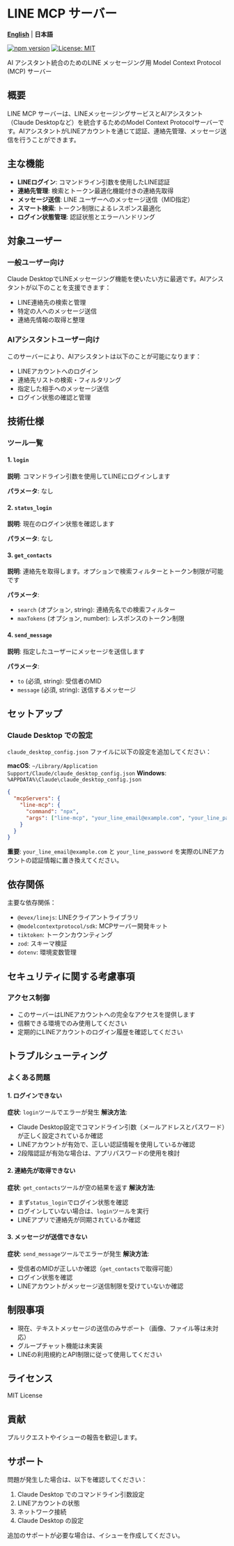 # LINE MCP サーバー

**[English](README.md)** | **日本語**

[![npm version](https://badge.fury.io/js/line-mcp.svg)](https://www.npmjs.com/package/line-mcp)
[![License: MIT](https://img.shields.io/badge/License-MIT-yellow.svg)](https://opensource.org/licenses/MIT)

AI アシスタント統合のためのLINE メッセージング用 Model Context Protocol (MCP) サーバー

## 概要

LINE MCP サーバーは、LINEメッセージングサービスとAIアシスタント（Claude Desktopなど）を統合するためのModel Context Protocolサーバーです。AIアシスタントがLINEアカウントを通じて認証、連絡先管理、メッセージ送信を行うことができます。

## 主な機能

- **LINEログイン**: コマンドライン引数を使用したLINE認証
- **連絡先管理**: 検索とトークン最適化機能付きの連絡先取得
- **メッセージ送信**: LINE ユーザーへのメッセージ送信（MID指定）
- **スマート検索**: トークン制限によるレスポンス最適化
- **ログイン状態管理**: 認証状態とエラーハンドリング

## 対象ユーザー

### 一般ユーザー向け
Claude DesktopでLINEメッセージング機能を使いたい方に最適です。AIアシスタントが以下のことを支援できます：

- LINE連絡先の検索と管理
- 特定の人へのメッセージ送信
- 連絡先情報の取得と整理

### AIアシスタントユーザー向け
このサーバーにより、AIアシスタントは以下のことが可能になります：

- LINEアカウントへのログイン
- 連絡先リストの検索・フィルタリング
- 指定した相手へのメッセージ送信
- ログイン状態の確認と管理

## 技術仕様

### ツール一覧

#### 1. `login`
**説明**: コマンドライン引数を使用してLINEにログインします

**パラメータ**: なし

#### 2. `status_login`
**説明**: 現在のログイン状態を確認します

**パラメータ**: なし

#### 3. `get_contacts`
**説明**: 連絡先を取得します。オプションで検索フィルターとトークン制限が可能です

**パラメータ**:
- `search` (オプション, string): 連絡先名での検索フィルター
- `maxTokens` (オプション, number): レスポンスのトークン制限

#### 4. `send_message`
**説明**: 指定したユーザーにメッセージを送信します

**パラメータ**:
- `to` (必須, string): 受信者のMID
- `message` (必須, string): 送信するメッセージ

## セットアップ

### Claude Desktop での設定

`claude_desktop_config.json` ファイルに以下の設定を追加してください：

**macOS**: `~/Library/Application Support/Claude/claude_desktop_config.json`
**Windows**: `%APPDATA%\Claude\claude_desktop_config.json`

```json
{
  "mcpServers": {
    "line-mcp": {
      "command": "npx",
      "args": ["line-mcp", "your_line_email@example.com", "your_line_password"]
    }
  }
}
```

**重要**: `your_line_email@example.com` と `your_line_password` を実際のLINEアカウントの認証情報に置き換えてください。

## 依存関係

主要な依存関係：
- `@evex/linejs`: LINEクライアントライブラリ
- `@modelcontextprotocol/sdk`: MCPサーバー開発キット
- `tiktoken`: トークンカウンティング
- `zod`: スキーマ検証
- `dotenv`: 環境変数管理

## セキュリティに関する考慮事項

### アクセス制御
- このサーバーはLINEアカウントへの完全なアクセスを提供します
- 信頼できる環境でのみ使用してください
- 定期的にLINEアカウントのログイン履歴を確認してください

## トラブルシューティング

### よくある問題

#### 1. ログインできない
**症状**: `login`ツールでエラーが発生
**解決方法**:
- Claude Desktop設定でコマンドライン引数（メールアドレスとパスワード）が正しく設定されているか確認
- LINEアカウントが有効で、正しい認証情報を使用しているか確認
- 2段階認証が有効な場合は、アプリパスワードの使用を検討

#### 2. 連絡先が取得できない
**症状**: `get_contacts`ツールが空の結果を返す
**解決方法**:
- まず`status_login`でログイン状態を確認
- ログインしていない場合は、`login`ツールを実行
- LINEアプリで連絡先が同期されているか確認

#### 3. メッセージが送信できない
**症状**: `send_message`ツールでエラーが発生
**解決方法**:
- 受信者のMIDが正しいか確認（`get_contacts`で取得可能）
- ログイン状態を確認
- LINEアカウントがメッセージ送信制限を受けていないか確認

## 制限事項

- 現在、テキストメッセージの送信のみサポート（画像、ファイル等は未対応）
- グループチャット機能は未実装
- LINEの利用規約とAPI制限に従って使用してください

## ライセンス

MIT License

## 貢献

プルリクエストやイシューの報告を歓迎します。

## サポート

問題が発生した場合は、以下を確認してください：
1. Claude Desktop でのコマンドライン引数設定
2. LINEアカウントの状態
3. ネットワーク接続
4. Claude Desktop の設定

追加のサポートが必要な場合は、イシューを作成してください。
